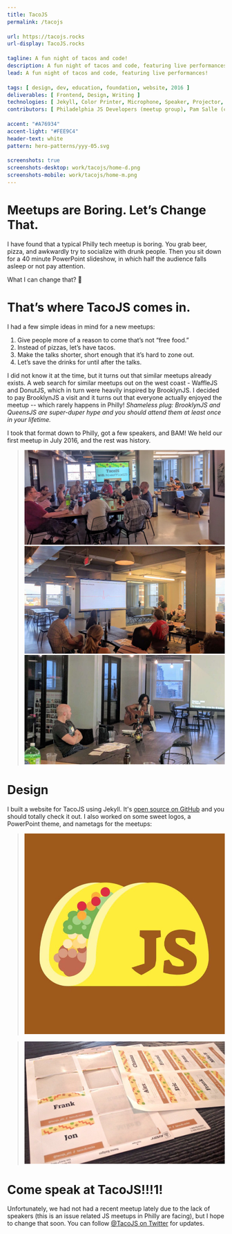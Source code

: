 ```yaml
---
title: TacoJS
permalink: /tacojs

url: https://tacojs.rocks
url-display: TacoJS.rocks

tagline: A fun night of tacos and code!
description: A fun night of tacos and code, featuring live performances!
lead: A fun night of tacos and code, featuring live performances!

tags: [ design, dev, education, foundation, website, 2016 ]
deliverables: [ Frontend, Design, Writing ]
technologies: [ Jekyll, Color Printer, Microphone, Speaker, Projector, Tacos ]
contributors: [ Philadelphia JS Developers (meetup group), Pam Salle (co-organizer), Jen Voss (co-organizer), Amber Wanner (venue host) ]

accent: "#A76934"
accent-light: "#FEE9C4"
header-text: white
pattern: hero-patterns/yyy-05.svg

screenshots: true
screenshots-desktop: work/tacojs/home-d.png
screenshots-mobile: work/tacojs/home-m.png
---
```


# Meetups are Boring. Let’s Change That.

I have found that a typical Philly tech meetup is boring. You grab beer, pizza, and awkwardly try to socialize with drunk people. Then you sit down for a 40 minute PowerPoint slideshow, in which half the audience falls asleep or not pay attention.

What I can change that? :thinking:

# That’s where TacoJS comes in.

I had a few simple ideas in mind for a new meetups:

1. Give people more of a reason to come that’s not “free food.”
1. Instead of pizzas, let’s have tacos.
1. Make the talks shorter, short enough that it’s hard to zone out.
1. Let’s save the drinks for until after the talks.

I did not know it at the time, but it turns out that similar meetups already exists. A web search for similar meetups out on the west coast - WaffleJS and DonutJS, which in turn were heavily inspired by BrooklynJS. I decided to pay BrooklynJS a visit and it turns out that everyone actually enjoyed the meetup -- which rarely happens in Philly! _Shameless plug: BrooklynJS and QueensJS are super-duper hype and you should attend them at least once in your lifetime._

I took that format down to Philly, got a few speakers, and BAM! We held our first meetup in July 2016, and the rest was history.

> ![A small audience of 10 people sitting at a table eating Tacos](/media/work/tacojs/photo-meetup1.jpg)
> ![A person giving a guitar performance](/media/work/tacojs/photo-meetup3.jpg)
> ![A small audience of 10 people gathered around a presenter](/media/work/tacojs/photo-meetup2.jpg)

# Design

I built a website for TacoJS using Jekyll. It's [open source on GitHub](https://github.com/TacoJS/tacojs.github.io) and you should totally check it out. I also worked on some sweet logos, a PowerPoint theme, and nametags for the meetups:

> ![TacoJS logo](/media/work/tacojs/logo-icon.jpg)

> ![A bunch of nametags](/media/work/tacojs/photo-nametags.jpg)

# Come speak at TacoJS!!!1!

Unfortunately, we had not had a recent meetup lately due to the lack of speakers (this is an issue related JS meetups in Philly are facing), but I hope to change that soon. You can follow [<icon class="fab fa-twitter"></icon> @TacoJS on Twitter](https://twitter.com/TacoJS_PHL) for updates.
